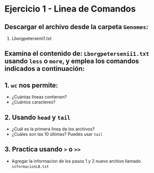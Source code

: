 # Ejercicio 1 - Linea de Comandos
## Descargar el archivo desde la carpeta `Genomes`:
1. Lborgpetersenii1.txt


## Examina el contenido de: `Lborgpetersenii1.txt` usando `less` o `more`, y emplea los comandos indicados a continuación: 

## 1. `wc` nos permite:
- ¿Cuántas líneas contienen?
- ¿Cuántos caracteres?

## 2. Usando `head` y `tail`
- ¿Cuál es la primera línea de los archivos?
- ¿Cuáles son las 10 últimas? Puedes usar `tail`

## 3. Practica usando `>` o `>>` 
- Agregar la informacion de los pasos 1 y 2 nuevo archivo llamado `informacionLB.txt`
